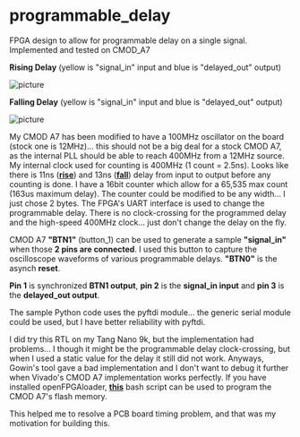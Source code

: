 # programmable_delay
FPGA design to allow for programmable delay on a single signal. Implemented and tested on CMOD_A7

**Rising Delay** (yellow is "signal_in" input and blue is "delayed_out" output)

![picture](https://github.com/charkster/programmable_delay/blob/main/scope_captures/prog_delay_1000_rise.png)

**Falling Delay** (yellow is "signal_in" input and blue is "delayed_out" output)

![picture](https://github.com/charkster/programmable_delay/blob/main/scope_captures/prog_delay_1000_fall.png)

My CMOD A7 has been modified to have a 100MHz oscillator on the board (stock one is 12MHz)... this should not be a big deal for a stock CMOD A7, as the internal PLL should be able to reach 400MHz from a 12MHz source. My internal clock used for counting is 400MHz (1 count = 2.5ns). Looks like there is 11ns ([**rise**](https://github.com/charkster/programmable_delay/blob/main/scope_captures/prog_delay_zero_rise.png)) and 13ns ([**fall**](https://github.com/charkster/programmable_delay/blob/main/scope_captures/prog_delay_zero_fall.png)) delay from input to output before any counting is done. I have a 16bit counter which allow for a 65,535 max count (163us maximum delay). The counter could be modified to be any width... I just chose 2 bytes. The FPGA's UART interface is used to change the programmable delay. There is no clock-crossing for the programmed delay and the high-speed 400MHz clock... just don't change the delay on the fly.

CMOD A7 **"BTN1"** (button_1) can be used to generate a sample **"signal_in"** when those **2 pins are connected**. I used this button to capture the oscilloscope waveforms of various programmable delays. **"BTN0"** is the asynch **reset**. 

**Pin 1** is synchronized **BTN1 output**, **pin 2** is the **signal_in input** and **pin 3** is the **delayed_out output**.

The sample Python code uses the pyftdi module... the generic serial module could be used, but I have better reliability with pyftdi.

I did try this RTL on my Tang Nano 9k, but the implementation had problems... I though it might be the programmable delay clock-crossing, but when I used a static value for the delay it still did not work. Anyways, Gowin's tool gave a bad implementation and I don't want to debug it further when Vivado's CMOD A7 implementation works perfectly. If you have installed openFPGAloader, [**this**](https://github.com/charkster/programmable_delay/blob/main/fpga/run_openFPGAloader_cmod_a7.sh) bash script can be used to program the CMOD A7's flash memory.

This helped me to resolve a PCB board timing problem, and that was my motivation for building this.
